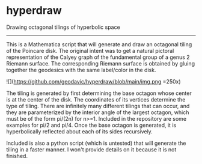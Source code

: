 # hyperdraw
Drawing octagonal tilings of hyperbolic space



------

This is a Mathematica script that will generate and draw an octagonal tiling of the Poincare disk. The original intent was to get a natural pictoral representation of the Calyey graph of the fundamental group of a genus 2 Riemann surface. The corresponding Riemann surface is obtained by gluing together the geodesics with the same label/color in the disk.

![](https://github.com/geodavic/hyperdraw/blob/main/img.png =250x)

The tiling is generated by first determining the base octagon whose center is at the center of the disk. The coordinates of its vertices determine the type of tiling. There are infinitely many different tilings that can occur, and they are parameterized by the interior angle of the largest octagon, which must be of the form pi/(2n) for n>=1. Included in the repository are some examples for pi/2 and pi/4. Once the base octagon is generated, it is hyperbolically reflected about each of its sides recursively. 

Included is also a python script (which is untested) that will generate the tiling in a faster manner. I won't provide details on it because it is not finished. 
